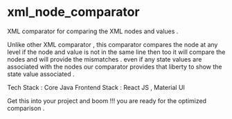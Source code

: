 # xml_node_comparator
XML comparator for comparing the XML nodes and values .

Unlike other XML comparator , this comparator compares the node at any level 
if the node and value is not in the same line then too it will compare the nodes and will provide the mismatches .
even if any state values are associated with the nodes our comparator provides that liberty to show the state value associated .

Tech Stack : Core Java
Frontend Stack : React JS , Material UI

Get this into your project and boom !!! you are ready for the optimized comparison .
